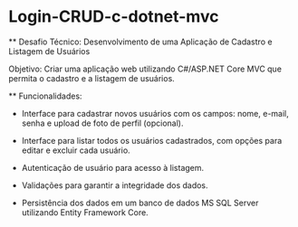 # Login-CRUD-c-dotnet-mvc

** Desafio Técnico: Desenvolvimento de uma Aplicação de Cadastro e Listagem de Usuários 

Objetivo: Criar uma aplicação web utilizando C#/ASP.NET Core MVC que permita o cadastro e a listagem de usuários. 

** Funcionalidades: 

- Interface para cadastrar novos usuários com os campos: nome, e-mail, senha e upload de foto de perfil (opcional). 

- Interface para listar todos os usuários cadastrados, com opções para editar e excluir cada usuário. 

- Autenticação de usuário para acesso à listagem. 

- Validações para garantir a integridade dos dados. 

- Persistência dos dados em um banco de dados MS SQL Server utilizando Entity Framework Core. 
